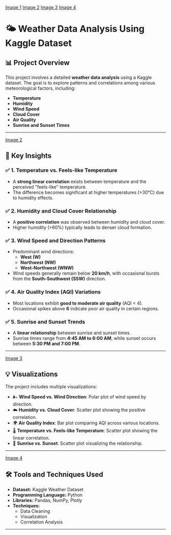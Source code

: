[Image 1](https://github.com/bhaskarpal1707/Weather_Data_Analysis/blob/main/Image%201.jpg)
[Image 2](https://github.com/bhaskarpal1707/Weather_Data_Analysis/blob/main/Image%202.jpg)
[Image 3](https://github.com/bhaskarpal1707/Weather_Data_Analysis/blob/main/Image%203.jpg)
[Image 4](https://github.com/bhaskarpal1707/Weather_Data_Analysis/blob/main/Image%204.jpg)
# 🌤️ **Weather Data Analysis Using Kaggle Dataset**

## 📊 **Project Overview**
This project involves a detailed **weather data analysis** using a Kaggle dataset. The goal is to explore patterns and correlations among various meteorological factors, including:
- **Temperature**
- **Humidity**
- **Wind Speed**
- **Cloud Cover**
- **Air Quality**
- **Sunrise and Sunset Times**

---
[Image 2](https://github.com/bhaskarpal1707/Weather_Data_Analysis/blob/main/Image%202.jpg)

## 🔎 **Key Insights**

### ✅ **1. Temperature vs. Feels-like Temperature**
- A **strong linear correlation** exists between temperature and the perceived "feels-like" temperature.
- The difference becomes significant at higher temperatures (>30°C) due to humidity effects.

### ✅ **2. Humidity and Cloud Cover Relationship**
- A **positive correlation** was observed between humidity and cloud cover.
- Higher humidity (>60%) typically leads to denser cloud formation.

### ✅ **3. Wind Speed and Direction Patterns**
- Predominant wind directions:  
  - **West (W)**  
  - **Northwest (NW)**  
  - **West-Northwest (WNW)**  
- Wind speeds generally remain below **20 km/h**, with occasional bursts from the **South-Southwest (SSW)** direction.

### ✅ **4. Air Quality Index (AQI) Variations**
- Most locations exhibit **good to moderate air quality** (AQI < 4).  
- Occasional spikes above **6** indicate poor air quality in certain regions.

### ✅ **5. Sunrise and Sunset Trends**
- A **linear relationship** between sunrise and sunset times.  
- Sunrise times range from **4:45 AM to 6:00 AM**, while sunset occurs between **5:30 PM and 7:00 PM**.

---
[Image 3](https://github.com/bhaskarpal1707/Weather_Data_Analysis/blob/main/Image%203.jpg)

## 💡 **Visualizations**
The project includes multiple visualizations:
- 🌬️ **Wind Speed vs. Wind Direction**: Polar plot of wind speed by direction.  
- ☁️ **Humidity vs. Cloud Cover**: Scatter plot showing the positive correlation.  
- 🌍 **Air Quality Index**: Bar plot comparing AQI across various locations.  
- 🌡️ **Temperature vs. Feels-like Temperature**: Scatter plot showing the linear correlation.  
- 🌅 **Sunrise vs. Sunset**: Scatter plot visualizing the relationship.

---

[Image 4](https://github.com/bhaskarpal1707/Weather_Data_Analysis/blob/main/Image%204.jpg)

## 🛠️ **Tools and Techniques Used**
- **Dataset:** Kaggle Weather Dataset  
- **Programming Language:** Python  
- **Libraries:** Pandas, NumPy, Plotly  
- **Techniques:**  
  - Data Cleaning  
  - Visualization  
  - Correlation Analysis  

---
